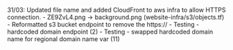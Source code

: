 31/03: Updated file name and added CloudFront to aws infra to allow HTTPS connection.
    - ZE9ZvL4.png -> background.png (website-infra/s3/objects.tf) 
    - Reformatted s3 bucket endpoint to remove the https:// 
    - Testing - hardcoded domain endpoint (2)
    - Testing - swapped hardcoded domain name for regional domain name var (11)